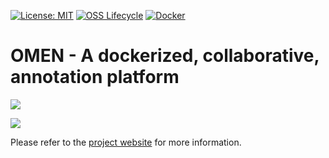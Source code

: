 [![License: MIT](https://img.shields.io/badge/License-MIT-yellow.svg)](https://opensource.org/licenses/MIT)
[![OSS Lifecycle](https://img.shields.io/osslifecycle/Netflix/osstracker.svg)]()
[![Docker](https://github.com/FrankGrimm/omen/workflows/Docker/badge.svg)](https://github.com/FrankGrimm/omen/packages)

# OMEN - A dockerized, collaborative, annotation platform

![](https://frankgrimm.github.io/omen/img/annotation-overview.gif)

![](https://frankgrimm.github.io/omen/img/dataset-curation-view.gif)

Please refer to the [project website](https://frankgrimm.github.io/omen/) for more information.
